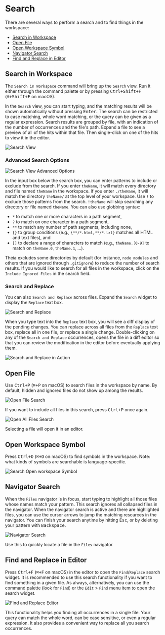 # Search

There are several ways to perform a search and to find things in the workspace:

- [Search in Workspace](#search-in-workspace)
- [Open File](#open-file)
- [Open Workspace Symbol](#open-workspace-symbol)
- [Navigator Search](#navigator-search)
- [Find and Replace in Editor](#find-and-replace-in-editor)

## Search in Workspace

The `Search in Workspace` command will bring up the `Search` view. Run it either through the
command palette or by pressing <kbd>Ctrl+Shift+F</kbd> (<kbd>⌘+Shift+F</kbd> on macOS).

In the `Search` view, you can start typing, and the matching results will be shown automatically
without pressing <kbd>Enter</kbd>. The search can be restricted to case matching, whole word
matching, or the query can be given as a regular expression. Search results are
grouped by file, with an indication of the number of occurrences and the file's path. Expand a file
to see a preview of all of the hits within that file. Then single-click on one of the hits to view
it in the editor.

![Search View](../../../static/images/docs/56_Search/search_in_workspace.jpg)

### Advanced Search Options

![Search View Advanced Options](../../../static/images/docs/56_Search/advanced_search_options.jpg)

In the input box below the search box, you can enter patterns to include or exclude from the search.
If you enter `theName`, it will match every directory and file named `theName` in the workspace. If you
enter `./theName`, it will match the directory `theName/` at the top level of your workspace. Use `!`
to exclude those patterns from the search. `!theName` will skip searching any directory or file named
`theName`. You can also use globbing syntax:

- `*` to match one or more characters in a path segment,
- `?` to match on one character in a path segment,
- `**` to match any number of path segments, including none,
- `{}` to group conditions (e.g., `{**/*.html,**/*.txt}` matches all HTML and text files), and
- `[]` to declare a range of characters to match (e.g., `theName.[0-9]` to match on `theName.0`,
  `theName.1`, …).

Theia excludes some directories by default (for instance, `node_modules` and others that are ignored
through `.gitignore`) to reduce the number of search results. If you would like to search for all files in
the workspace, click on the `Include Ignored Files` in the search field.

### Search and Replace

You can also `Search and Replace` across files. Expand the `Search` widget to display the `Replace`
text box.

![Search and Replace](../../../static/images/docs/56_Search/search_and_replace.jpg)

When you type text into the `Replace` text box, you will see a diff display of the pending changes.
You can replace across all files from the `Replace` text box, replace all in one file, or replace a
single change. Double-clicking on any of the `Search and Replace` occurrences, opens the file in a
diff editor so that you can review the modification in the editor before eventually applying them.

![Search and Replace in Action](../../../static/images/docs/56_Search/search_and_replace_in_action.jpg)

## Open File

Use <kbd>Ctrl+P</kbd> (<kbd>⌘+P</kbd> on macOS) to search files in the workspace by name. By
default, hidden and ignored files do not show up among the results.

![Open File Search](../../../static/images/docs/56_Search/open_file.jpg)

If you want to include all files in this search, press <kbd>Ctrl+P</kbd> once again.

![Open All Files Search](../../../static/images/docs/56_Search/open_file_all.jpg)

Selecting a file will open it in an editor.

## Open Workspace Symbol

Press <kbd>Ctrl+O</kbd> (<kbd>⌘+O</kbd> on macOS) to find symbols in the workspace. Note: what kinds
of symbols are searchable is language-specific.

![Search Open workspace Symbol](../../../static/images/docs/56_Search/open_workspace_symbol.jpg)

## Navigator Search

When the `Files` navigator is in focus, start typing to highlight all those files whose names match
your pattern. This search ignores all collapsed files in the navigator. When the navigator search is
active and there are highlighted files, you can use the cursor arrows to jump the matching resources
in the navigator. You can finish your search anytime by hitting <kbd>Esc</kbd>, or by deleting your
pattern with <kbd>Backspace</kbd>.

![Navigator Search](../../../static/images/docs/56_Search/navigator_search.jpg)

Use this to quickly locate a file in the `Files` navigator.

## Find and Replace in Editor

Press <kbd>Ctrl+F</kbd> (<kbd>⌘+F</kbd> on macOS) in the editor to open the `Find`/`Replace` search
widget. It is recommended to use this search functionality if you want to find something in a given
file. As always, alternatively, you can use the command palette (look for `Find`) or the `Edit` >
`Find` menu item to open the search widget.

![Find and Replace Editor](../../../static/images/docs/56_Search/find_and_replace_editor.jpg)

This functionality helps you finding all occurrences in a single file. Your query can match the
whole word, can be case sensitive, or even a regular expression. It also provides a convenient way
to replace all you search occurrences.

